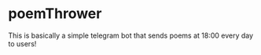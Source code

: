 # poemThrower

This is basically a simple telegram bot that sends poems at 18:00 every day to users!